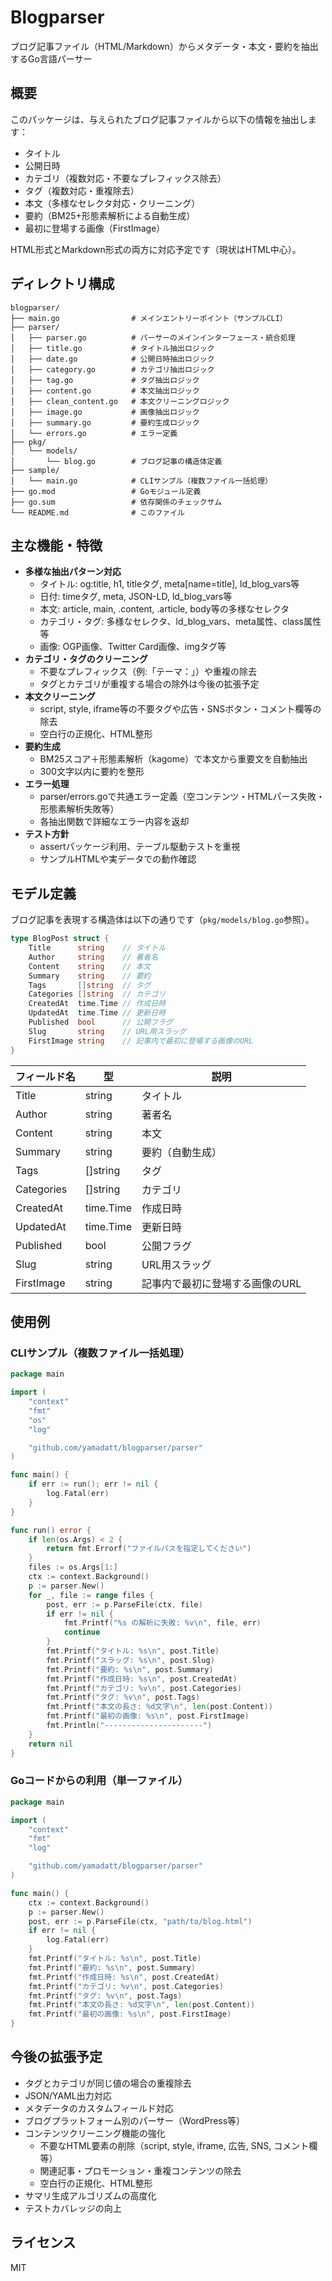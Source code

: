 # Blogparser

ブログ記事ファイル（HTML/Markdown）からメタデータ・本文・要約を抽出するGo言語パーサー

## 概要

このパッケージは、与えられたブログ記事ファイルから以下の情報を抽出します：

- タイトル
- 公開日時
- カテゴリ（複数対応・不要なプレフィックス除去）
- タグ（複数対応・重複除去）
- 本文（多様なセレクタ対応・クリーニング）
- 要約（BM25+形態素解析による自動生成）
- 最初に登場する画像（FirstImage）

HTML形式とMarkdown形式の両方に対応予定です（現状はHTML中心）。

## ディレクトリ構成

```
blogparser/
├── main.go                # メインエントリーポイント（サンプルCLI）
├── parser/
│   ├── parser.go          # パーサーのメインインターフェース・統合処理
│   ├── title.go           # タイトル抽出ロジック
│   ├── date.go            # 公開日時抽出ロジック
│   ├── category.go        # カテゴリ抽出ロジック
│   ├── tag.go             # タグ抽出ロジック
│   ├── content.go         # 本文抽出ロジック
│   ├── clean_content.go   # 本文クリーニングロジック
│   ├── image.go           # 画像抽出ロジック
│   ├── summary.go         # 要約生成ロジック
│   └── errors.go          # エラー定義
├── pkg/
│   └── models/
│       └── blog.go        # ブログ記事の構造体定義
├── sample/
│   └── main.go            # CLIサンプル（複数ファイル一括処理）
├── go.mod                 # Goモジュール定義
├── go.sum                 # 依存関係のチェックサム
└── README.md              # このファイル
```

## 主な機能・特徴

- **多様な抽出パターン対応**
  - タイトル: og:title, h1, titleタグ, meta[name=title], ld_blog_vars等
  - 日付: timeタグ, meta, JSON-LD, ld_blog_vars等
  - 本文: article, main, .content, .article, body等の多様なセレクタ
  - カテゴリ・タグ: 多様なセレクタ、ld_blog_vars、meta属性、class属性等
  - 画像: OGP画像、Twitter Card画像、imgタグ等
- **カテゴリ・タグのクリーニング**
  - 不要なプレフィックス（例:「テーマ：」）や重複の除去
  - タグとカテゴリが重複する場合の除外は今後の拡張予定
- **本文クリーニング**
  - script, style, iframe等の不要タグや広告・SNSボタン・コメント欄等の除去
  - 空白行の正規化、HTML整形
- **要約生成**
  - BM25スコア＋形態素解析（kagome）で本文から重要文を自動抽出
  - 300文字以内に要約を整形
- **エラー処理**
  - parser/errors.goで共通エラー定義（空コンテンツ・HTMLパース失敗・形態素解析失敗等）
  - 各抽出関数で詳細なエラー内容を返却
- **テスト方針**
  - assertパッケージ利用、テーブル駆動テストを重視
  - サンプルHTMLや実データでの動作確認

## モデル定義

ブログ記事を表現する構造体は以下の通りです（`pkg/models/blog.go`参照）。

```go
type BlogPost struct {
    Title      string    // タイトル
    Author     string    // 著者名
    Content    string    // 本文
    Summary    string    // 要約
    Tags       []string  // タグ
    Categories []string  // カテゴリ
    CreatedAt  time.Time // 作成日時
    UpdatedAt  time.Time // 更新日時
    Published  bool      // 公開フラグ
    Slug       string    // URL用スラッグ
    FirstImage string    // 記事内で最初に登場する画像のURL
}
```

| フィールド名 | 型         | 説明                             |
| ------------ | ---------- | -------------------------------- |
| Title        | string     | タイトル                         |
| Author       | string     | 著者名                           |
| Content      | string     | 本文                             |
| Summary      | string     | 要約（自動生成）                 |
| Tags         | []string   | タグ                             |
| Categories   | []string   | カテゴリ                         |
| CreatedAt    | time.Time  | 作成日時                         |
| UpdatedAt    | time.Time  | 更新日時                         |
| Published    | bool       | 公開フラグ                       |
| Slug         | string     | URL用スラッグ                    |
| FirstImage   | string     | 記事内で最初に登場する画像のURL  |

## 使用例

### CLIサンプル（複数ファイル一括処理）

```go
package main

import (
	"context"
	"fmt"
	"os"
	"log"

	"github.com/yamadatt/blogparser/parser"
)

func main() {
	if err := run(); err != nil {
		log.Fatal(err)
	}
}

func run() error {
	if len(os.Args) < 2 {
		return fmt.Errorf("ファイルパスを指定してください")
	}
	files := os.Args[1:]
	ctx := context.Background()
	p := parser.New()
	for _, file := range files {
		post, err := p.ParseFile(ctx, file)
		if err != nil {
			fmt.Printf("%s の解析に失敗: %v\n", file, err)
			continue
		}
		fmt.Printf("タイトル: %s\n", post.Title)
		fmt.Printf("スラッグ: %s\n", post.Slug)
		fmt.Printf("要約: %s\n", post.Summary)
		fmt.Printf("作成日時: %s\n", post.CreatedAt)
		fmt.Printf("カテゴリ: %v\n", post.Categories)
		fmt.Printf("タグ: %v\n", post.Tags)
		fmt.Printf("本文の長さ: %d文字\n", len(post.Content))
		fmt.Printf("最初の画像: %s\n", post.FirstImage)
		fmt.Println("----------------------")
	}
	return nil
}
```

### Goコードからの利用（単一ファイル）

```go
package main

import (
	"context"
	"fmt"
	"log"

	"github.com/yamadatt/blogparser/parser"
)

func main() {
	ctx := context.Background()
	p := parser.New()
	post, err := p.ParseFile(ctx, "path/to/blog.html")
	if err != nil {
		log.Fatal(err)
	}
	fmt.Printf("タイトル: %s\n", post.Title)
	fmt.Printf("要約: %s\n", post.Summary)
	fmt.Printf("作成日時: %s\n", post.CreatedAt)
	fmt.Printf("カテゴリ: %v\n", post.Categories)
	fmt.Printf("タグ: %v\n", post.Tags)
	fmt.Printf("本文の長さ: %d文字\n", len(post.Content))
	fmt.Printf("最初の画像: %s\n", post.FirstImage)
}
```

## 今後の拡張予定

- タグとカテゴリが同じ値の場合の重複除去
- JSON/YAML出力対応
- メタデータのカスタムフィールド対応
- ブログプラットフォーム別のパーサー（WordPress等）
- コンテンツクリーニング機能の強化
  - 不要なHTML要素の削除（script, style, iframe, 広告, SNS, コメント欄等）
  - 関連記事・プロモーション・重複コンテンツの除去
  - 空白行の正規化、HTML整形
- サマリ生成アルゴリズムの高度化
- テストカバレッジの向上

## ライセンス

MIT
